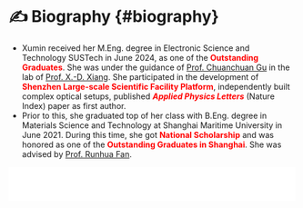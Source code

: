 # ✍️ Biography {#biography}

- Xumin received her M.Eng. degree in Electronic Science and Technology SUSTech in June 2024, as one of the <strong style="color:red;">Outstanding Graduates</strong>. She was under the guidance of <a href='https://orcid.org/0000-0001-5834-5472'>Prof. Chuanchuan Gu</a> in the lab of <a href="https://baike.baidu.com/item/%E9%A1%B9%E6%99%93%E4%B8%9C/18533615">Prof. X.-D. Xiang</a>. She participated in the development of <strong style="color:red;">Shenzhen Large-scale Scientific Facility Platform</strong>, independently built complex optical setups, published <strong style="color:red;"><em>Applied Physics Letters</em></strong> (Nature Index) paper as first author.
- Prior to this, she graduated top of her class with B.Eng. degree in Materials Science and Technology at Shanghai Maritime University in June 2021. During this time, she got <strong style="color:red;">National Scholarship</strong> and was honored as one of the <strong style="color:red;">Outstanding Graduates in Shanghai</strong>. She was advised by <a href="https://oec.shmtu.edu.cn/2020/1214/c6344a49598/page.htm">Prof. Runhua Fan</a>.


<embed src="/BasicInfo.pdf#toolbar=0&navpanes=0" type="application/pdf" width="100%" height="60px" />
<!-- Xumin's research interests are in the areas of intelligent wearable design, soft robotics, and Physical mechanisms of electronic materials -->


